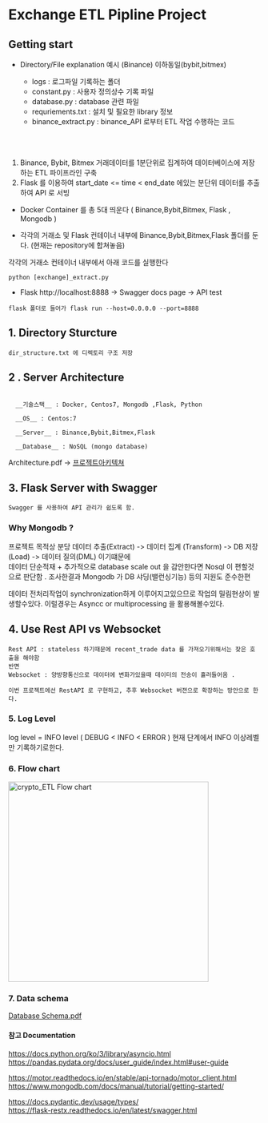 
# Exchange ETL Pipline Project  

## Getting start 


* Directory/File explanation
예시 (Binance) 이하동일(bybit,bitmex)

    - logs : 로그파일 기록하는 폴더  
    - constant.py : 사용자 정의상수 기록 파일
    - database.py : database 관련 파일 
    - requriements.txt : 설치 및 필요한  library 정보
    - binance_extract.py : binance_API 로부터 ETL 작업 수행하는 코드 

<br></br>



1. Binance, Bybit, Bitmex 거래데이터를 1분단위로 집계하여 데이터베이스에 저장하는 ETL 파이프라인 구축
2. Flask 를 이용하여 start_date <= time < end_date 에있는 분단위 데이터를 추출하여 API 로 서빙

* Docker Container 를 총 5대 띄운다 ( Binance,Bybit,Bitmex, Flask , Mongodb ) 

* 각각의 거래소 및 Flask 컨테이너 내부에 Binance,Bybit,Bitmex,Flask 폴더를 둔다. (현재는 repository에 합쳐놓음) 



각각의 거래소 컨테이너 내부에서 아래 코드를 실행한다

```
python [exchange]_extract.py
```


* Flask 
http://localhost:8888 -> Swagger docs page -> API test 

````
flask 폴더로 들어가 flask run --host=0.0.0.0 --port=8888
````



## 1. Directory Sturcture
    dir_structure.txt 에 디렉토리 구조 저장







## 2 . Server Architecture 
````

  __기술스택__ : Docker, Centos7, Mongodb ,Flask, Python 

  __OS__ : Centos:7 

  __Server__ : Binance,Bybit,Bitmex,Flask  

  __Database__ : NoSQL (mongo database) 
````

Architecture.pdf -> [프로젝트아키텍쳐](https://github.com/wjs2063/Crypto_ETL/blob/main/%ED%94%84%EB%A1%9C%EC%A0%9D%ED%8A%B8%20%EC%95%84%ED%82%A4%ED%85%8D%EC%B3%90.pdf)


## 3. Flask Server with Swagger
````
Swagger 를 사용하여 API 관리가 쉽도록 함.
````

### Why Mongodb ?

프로젝트 목적상 분당 데이터 추출(Extract) -> 데이터 집계 (Transform)  -> DB 저장 (Load) -> 데이터 질의(DML) 이기떄문에     
데이터 단순적재 + 추가적으로 database scale out 을 감안한다면 Nosql 이 편할것으로 판단함 .  조사한결과 Mongodb 가 DB 샤딩(밸런싱기능) 등의 지원도 준수한편      


데이터 전처리작업이 synchronization하게  이루어지고있으므로 작업의 밀림현상이 발생할수있다. 이럴경우는 Asyncc or multiprocessing 을 활용해볼수있다.

## 4. Use Rest API vs Websocket
```
Rest API : stateless 하기때문에 recent_trade data 를 가져오기위해서는 잦은 호출을 해야함
반면 
Websocket : 양방향통신으로 데이터에 변화가있을때 데이터의 전송이 흘러들어옴 . 

이번 프로젝트에선 RestAPI 로 구현하고, 추후 Websocket 버젼으로 확장하는 방안으로 한다.
```


### 5. Log Level

log level = INFO level ( DEBUG < INFO < ERROR )  현재 단계에서 INFO 이상레벨만 기록하기로한다. 


### 6. Flow chart 

<img width="400" alt="crypto_ETL Flow chart" src="https://user-images.githubusercontent.com/76778082/223666950-8a4d7aa4-966f-411b-b351-d1d054abe0bf.png">



### 7. Data schema


[Database Schema.pdf](https://github.com/wjs2063/Crypto_ETL/files/10918916/Database.Schema.pdf)





#### 참고 Documentation  

https://docs.python.org/ko/3/library/asyncio.html
https://pandas.pydata.org/docs/user_guide/index.html#user-guide

https://motor.readthedocs.io/en/stable/api-tornado/motor_client.html    
https://www.mongodb.com/docs/manual/tutorial/getting-started/  

https://docs.pydantic.dev/usage/types/  
https://flask-restx.readthedocs.io/en/latest/swagger.html  



